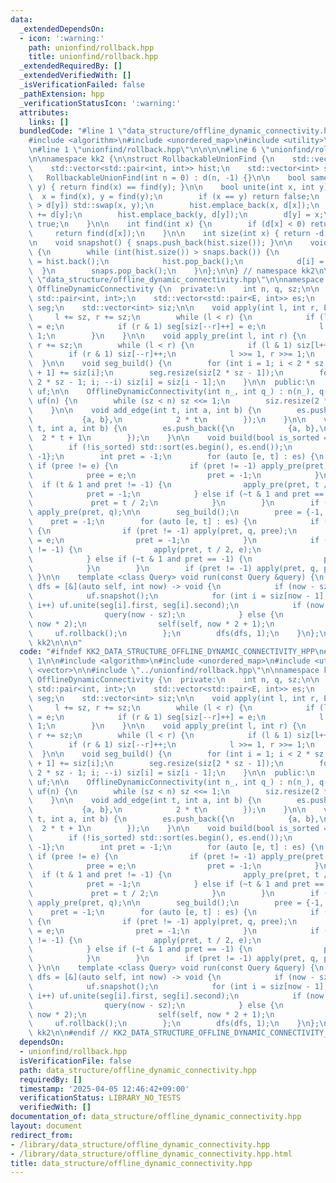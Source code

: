 ```yaml
---
data:
  _extendedDependsOn:
  - icon: ':warning:'
    path: unionfind/rollback.hpp
    title: unionfind/rollback.hpp
  _extendedRequiredBy: []
  _extendedVerifiedWith: []
  _isVerificationFailed: false
  _pathExtension: hpp
  _verificationStatusIcon: ':warning:'
  attributes:
    links: []
  bundledCode: "#line 1 \"data_structure/offline_dynamic_connectivity.hpp\"\n\n\n\n\
    #include <algorithm>\n#include <unordered_map>\n#include <utility>\n#include <vector>\n\
    \n#line 1 \"unionfind/rollback.hpp\"\n\n\n\n#line 6 \"unionfind/rollback.hpp\"\
    \n\nnamespace kk2 {\n\nstruct RollbackableUnionFind {\n    std::vector<int> d;\n\
    \    std::vector<std::pair<int, int>> hist;\n    std::vector<int> snaps;\n\n \
    \   RollbackableUnionFind(int n = 0) : d(n, -1) {}\n\n    bool same(int x, int\
    \ y) { return find(x) == find(y); }\n\n    bool unite(int x, int y) {\n      \
    \  x = find(x), y = find(y);\n        if (x == y) return false;\n        if (d[x]\
    \ > d[y]) std::swap(x, y);\n        hist.emplace_back(x, d[x]);\n        d[x]\
    \ += d[y];\n        hist.emplace_back(y, d[y]);\n        d[y] = x;\n        return\
    \ true;\n    }\n\n    int find(int x) {\n        if (d[x] < 0) return x;\n   \
    \     return find(d[x]);\n    }\n\n    int size(int x) { return -d[find(x)]; }\n\
    \n    void snapshot() { snaps.push_back(hist.size()); }\n\n    void rollback()\
    \ {\n        while (int(hist.size()) > snaps.back()) {\n            auto [i, x]\
    \ = hist.back();\n            hist.pop_back();\n            d[i] = x;\n      \
    \  }\n        snaps.pop_back();\n    }\n};\n\n} // namespace kk2\n\n\n#line 10\
    \ \"data_structure/offline_dynamic_connectivity.hpp\"\n\nnamespace kk2 {\n\nstruct\
    \ OfflineDynamicConnectivity {\n  private:\n    int n, q, sz;\n\n    using E =\
    \ std::pair<int, int>;\n    std::vector<std::pair<E, int>> es;\n    std::vector<E>\
    \ seg;\n    std::vector<int> siz;\n\n    void apply(int l, int r, E e) {\n   \
    \     l += sz, r += sz;\n        while (l < r) {\n            if (l & 1) seg[siz[l++]++]\
    \ = e;\n            if (r & 1) seg[siz[--r]++] = e;\n            l >>= 1, r >>=\
    \ 1;\n        }\n    }\n\n    void apply_pre(int l, int r) {\n        l += sz,\
    \ r += sz;\n        while (l < r) {\n            if (l & 1) siz[l++]++;\n    \
    \        if (r & 1) siz[--r]++;\n            l >>= 1, r >>= 1;\n        }\n  \
    \  }\n\n    void seg_build() {\n        for (int i = 1; i < 2 * sz - 1; i++) siz[i\
    \ + 1] += siz[i];\n        seg.resize(siz[2 * sz - 1]);\n        for (int i =\
    \ 2 * sz - 1; i; --i) siz[i] = siz[i - 1];\n    }\n\n  public:\n    RollbackableUnionFind\
    \ uf;\n\n    OfflineDynamicConnectivity(int n_, int q_) : n(n_), q(q_), sz(1),\
    \ uf(n) {\n        while (sz < n) sz <<= 1;\n        siz.resize(2 * sz, 0);\n\
    \    }\n\n    void add_edge(int t, int a, int b) {\n        es.push_back({\n \
    \           {a, b},\n            2 * t\n        });\n    }\n\n    void del_edge(int\
    \ t, int a, int b) {\n        es.push_back({\n            {a, b},\n          \
    \  2 * t + 1\n        });\n    }\n\n    void build(bool is_sorted = false) {\n\
    \        if (!is_sorted) std::sort(es.begin(), es.end());\n        E pree = {-1,\
    \ -1};\n        int pret = -1;\n        for (auto [e, t] : es) {\n           \
    \ if (pree != e) {\n                if (pret != -1) apply_pre(pret, q);\n    \
    \            pree = e;\n                pret = -1;\n            }\n          \
    \  if (t & 1 and pret != -1) {\n                apply_pre(pret, t / 2);\n    \
    \            pret = -1;\n            } else if (~t & 1 and pret == -1) {\n   \
    \             pret = t / 2;\n            }\n        }\n        if (pret != -1)\
    \ apply_pre(pret, q);\n\n        seg_build();\n        pree = {-1, -1};\n    \
    \    pret = -1;\n        for (auto [e, t] : es) {\n            if (pree != e)\
    \ {\n                if (pret != -1) apply(pret, q, pree);\n                pree\
    \ = e;\n                pret = -1;\n            }\n            if (t & 1 and pret\
    \ != -1) {\n                apply(pret, t / 2, e);\n                pret = -1;\n\
    \            } else if (~t & 1 and pret == -1) {\n                pret = t / 2;\n\
    \            }\n        }\n        if (pret != -1) apply(pret, q, pree);\n   \
    \ }\n\n    template <class Query> void run(const Query &query) {\n        auto\
    \ dfs = [&](auto self, int now) -> void {\n            if (now - sz >= q) return;\n\
    \            uf.snapshot();\n            for (int i = siz[now - 1]; i < siz[now];\
    \ i++) uf.unite(seg[i].first, seg[i].second);\n            if (now >= sz) {\n\
    \                query(now - sz);\n            } else {\n                self(self,\
    \ now * 2);\n                self(self, now * 2 + 1);\n            }\n       \
    \     uf.rollback();\n        };\n        dfs(dfs, 1);\n    }\n};\n\n\n} // namespace\
    \ kk2\n\n\n"
  code: "#ifndef KK2_DATA_STRUCTURE_OFFLINE_DYNAMIC_CONNECTIVITY_HPP\n#define KK2_DATA_STRUCTURE_OFFLINE_DYNAMIC_CONNECTIVITY_HPP\
    \ 1\n\n#include <algorithm>\n#include <unordered_map>\n#include <utility>\n#include\
    \ <vector>\n\n#include \"../unionfind/rollback.hpp\"\n\nnamespace kk2 {\n\nstruct\
    \ OfflineDynamicConnectivity {\n  private:\n    int n, q, sz;\n\n    using E =\
    \ std::pair<int, int>;\n    std::vector<std::pair<E, int>> es;\n    std::vector<E>\
    \ seg;\n    std::vector<int> siz;\n\n    void apply(int l, int r, E e) {\n   \
    \     l += sz, r += sz;\n        while (l < r) {\n            if (l & 1) seg[siz[l++]++]\
    \ = e;\n            if (r & 1) seg[siz[--r]++] = e;\n            l >>= 1, r >>=\
    \ 1;\n        }\n    }\n\n    void apply_pre(int l, int r) {\n        l += sz,\
    \ r += sz;\n        while (l < r) {\n            if (l & 1) siz[l++]++;\n    \
    \        if (r & 1) siz[--r]++;\n            l >>= 1, r >>= 1;\n        }\n  \
    \  }\n\n    void seg_build() {\n        for (int i = 1; i < 2 * sz - 1; i++) siz[i\
    \ + 1] += siz[i];\n        seg.resize(siz[2 * sz - 1]);\n        for (int i =\
    \ 2 * sz - 1; i; --i) siz[i] = siz[i - 1];\n    }\n\n  public:\n    RollbackableUnionFind\
    \ uf;\n\n    OfflineDynamicConnectivity(int n_, int q_) : n(n_), q(q_), sz(1),\
    \ uf(n) {\n        while (sz < n) sz <<= 1;\n        siz.resize(2 * sz, 0);\n\
    \    }\n\n    void add_edge(int t, int a, int b) {\n        es.push_back({\n \
    \           {a, b},\n            2 * t\n        });\n    }\n\n    void del_edge(int\
    \ t, int a, int b) {\n        es.push_back({\n            {a, b},\n          \
    \  2 * t + 1\n        });\n    }\n\n    void build(bool is_sorted = false) {\n\
    \        if (!is_sorted) std::sort(es.begin(), es.end());\n        E pree = {-1,\
    \ -1};\n        int pret = -1;\n        for (auto [e, t] : es) {\n           \
    \ if (pree != e) {\n                if (pret != -1) apply_pre(pret, q);\n    \
    \            pree = e;\n                pret = -1;\n            }\n          \
    \  if (t & 1 and pret != -1) {\n                apply_pre(pret, t / 2);\n    \
    \            pret = -1;\n            } else if (~t & 1 and pret == -1) {\n   \
    \             pret = t / 2;\n            }\n        }\n        if (pret != -1)\
    \ apply_pre(pret, q);\n\n        seg_build();\n        pree = {-1, -1};\n    \
    \    pret = -1;\n        for (auto [e, t] : es) {\n            if (pree != e)\
    \ {\n                if (pret != -1) apply(pret, q, pree);\n                pree\
    \ = e;\n                pret = -1;\n            }\n            if (t & 1 and pret\
    \ != -1) {\n                apply(pret, t / 2, e);\n                pret = -1;\n\
    \            } else if (~t & 1 and pret == -1) {\n                pret = t / 2;\n\
    \            }\n        }\n        if (pret != -1) apply(pret, q, pree);\n   \
    \ }\n\n    template <class Query> void run(const Query &query) {\n        auto\
    \ dfs = [&](auto self, int now) -> void {\n            if (now - sz >= q) return;\n\
    \            uf.snapshot();\n            for (int i = siz[now - 1]; i < siz[now];\
    \ i++) uf.unite(seg[i].first, seg[i].second);\n            if (now >= sz) {\n\
    \                query(now - sz);\n            } else {\n                self(self,\
    \ now * 2);\n                self(self, now * 2 + 1);\n            }\n       \
    \     uf.rollback();\n        };\n        dfs(dfs, 1);\n    }\n};\n\n\n} // namespace\
    \ kk2\n\n#endif // KK2_DATA_STRUCTURE_OFFLINE_DYNAMIC_CONNECTIVITY_HPP\n"
  dependsOn:
  - unionfind/rollback.hpp
  isVerificationFile: false
  path: data_structure/offline_dynamic_connectivity.hpp
  requiredBy: []
  timestamp: '2025-04-05 12:46:42+09:00'
  verificationStatus: LIBRARY_NO_TESTS
  verifiedWith: []
documentation_of: data_structure/offline_dynamic_connectivity.hpp
layout: document
redirect_from:
- /library/data_structure/offline_dynamic_connectivity.hpp
- /library/data_structure/offline_dynamic_connectivity.hpp.html
title: data_structure/offline_dynamic_connectivity.hpp
---
```

